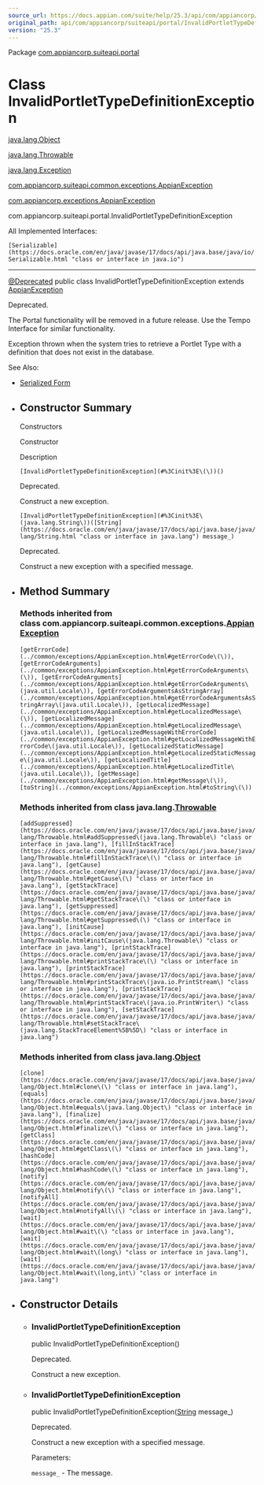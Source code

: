 ```yaml
---
source_url: https://docs.appian.com/suite/help/25.3/api/com/appiancorp/suiteapi/portal/InvalidPortletTypeDefinitionException.html
original_path: api/com/appiancorp/suiteapi/portal/InvalidPortletTypeDefinitionException.html
version: "25.3"
---
```


Package [com.appiancorp.suiteapi.portal](package-summary.html)

# Class InvalidPortletTypeDefinitionException

[java.lang.Object](https://docs.oracle.com/en/java/javase/17/docs/api/java.base/java/lang/Object.html "class or interface in java.lang")

[java.lang.Throwable](https://docs.oracle.com/en/java/javase/17/docs/api/java.base/java/lang/Throwable.html "class or interface in java.lang")

[java.lang.Exception](https://docs.oracle.com/en/java/javase/17/docs/api/java.base/java/lang/Exception.html "class or interface in java.lang")

[com.appiancorp.suiteapi.common.exceptions.AppianException](../common/exceptions/AppianException.html "class in com.appiancorp.suiteapi.common.exceptions")

[com.appiancorp.exceptions.AppianException](../../exceptions/AppianException.html "class in com.appiancorp.exceptions")

com.appiancorp.suiteapi.portal.InvalidPortletTypeDefinitionException

All Implemented Interfaces:

`[Serializable](https://docs.oracle.com/en/java/javase/17/docs/api/java.base/java/io/Serializable.html "class or interface in java.io")`

* * *

[@Deprecated](https://docs.oracle.com/en/java/javase/17/docs/api/java.base/java/lang/Deprecated.html "class or interface in java.lang") public class InvalidPortletTypeDefinitionException extends [AppianException](../../exceptions/AppianException.html "class in com.appiancorp.exceptions")

Deprecated.

The Portal functionality will be removed in a future release. Use the Tempo Interface for similar functionality.

Exception thrown when the system tries to retrieve a Portlet Type with a definition that does not exist in the database.

See Also:

-   [Serialized Form](../../../../serialized-form.html#com.appiancorp.suiteapi.portal.InvalidPortletTypeDefinitionException)

-   ## Constructor Summary

    Constructors

    Constructor

    Description

    `[InvalidPortletTypeDefinitionException](#%3Cinit%3E\(\))()`

    Deprecated.

    Construct a new exception.

    `[InvalidPortletTypeDefinitionException](#%3Cinit%3E\(java.lang.String\))([String](https://docs.oracle.com/en/java/javase/17/docs/api/java.base/java/lang/String.html "class or interface in java.lang") message_)`

    Deprecated.

    Construct a new exception with a specified message.

-   ## Method Summary

    ### Methods inherited from class com.appiancorp.suiteapi.common.exceptions.[AppianException](../common/exceptions/AppianException.html "class in com.appiancorp.suiteapi.common.exceptions")

    `[getErrorCode](../common/exceptions/AppianException.html#getErrorCode\(\)), [getErrorCodeArguments](../common/exceptions/AppianException.html#getErrorCodeArguments\(\)), [getErrorCodeArguments](../common/exceptions/AppianException.html#getErrorCodeArguments\(java.util.Locale\)), [getErrorCodeArgumentsAsStringArray](../common/exceptions/AppianException.html#getErrorCodeArgumentsAsStringArray\(java.util.Locale\)), [getLocalizedMessage](../common/exceptions/AppianException.html#getLocalizedMessage\(\)), [getLocalizedMessage](../common/exceptions/AppianException.html#getLocalizedMessage\(java.util.Locale\)), [getLocalizedMessageWithErrorCode](../common/exceptions/AppianException.html#getLocalizedMessageWithErrorCode\(java.util.Locale\)), [getLocalizedStaticMessage](../common/exceptions/AppianException.html#getLocalizedStaticMessage\(java.util.Locale\)), [getLocalizedTitle](../common/exceptions/AppianException.html#getLocalizedTitle\(java.util.Locale\)), [getMessage](../common/exceptions/AppianException.html#getMessage\(\)), [toString](../common/exceptions/AppianException.html#toString\(\))`

    ### Methods inherited from class java.lang.[Throwable](https://docs.oracle.com/en/java/javase/17/docs/api/java.base/java/lang/Throwable.html "class or interface in java.lang")

    `[addSuppressed](https://docs.oracle.com/en/java/javase/17/docs/api/java.base/java/lang/Throwable.html#addSuppressed\(java.lang.Throwable\) "class or interface in java.lang"), [fillInStackTrace](https://docs.oracle.com/en/java/javase/17/docs/api/java.base/java/lang/Throwable.html#fillInStackTrace\(\) "class or interface in java.lang"), [getCause](https://docs.oracle.com/en/java/javase/17/docs/api/java.base/java/lang/Throwable.html#getCause\(\) "class or interface in java.lang"), [getStackTrace](https://docs.oracle.com/en/java/javase/17/docs/api/java.base/java/lang/Throwable.html#getStackTrace\(\) "class or interface in java.lang"), [getSuppressed](https://docs.oracle.com/en/java/javase/17/docs/api/java.base/java/lang/Throwable.html#getSuppressed\(\) "class or interface in java.lang"), [initCause](https://docs.oracle.com/en/java/javase/17/docs/api/java.base/java/lang/Throwable.html#initCause\(java.lang.Throwable\) "class or interface in java.lang"), [printStackTrace](https://docs.oracle.com/en/java/javase/17/docs/api/java.base/java/lang/Throwable.html#printStackTrace\(\) "class or interface in java.lang"), [printStackTrace](https://docs.oracle.com/en/java/javase/17/docs/api/java.base/java/lang/Throwable.html#printStackTrace\(java.io.PrintStream\) "class or interface in java.lang"), [printStackTrace](https://docs.oracle.com/en/java/javase/17/docs/api/java.base/java/lang/Throwable.html#printStackTrace\(java.io.PrintWriter\) "class or interface in java.lang"), [setStackTrace](https://docs.oracle.com/en/java/javase/17/docs/api/java.base/java/lang/Throwable.html#setStackTrace\(java.lang.StackTraceElement%5B%5D\) "class or interface in java.lang")`

    ### Methods inherited from class java.lang.[Object](https://docs.oracle.com/en/java/javase/17/docs/api/java.base/java/lang/Object.html "class or interface in java.lang")

    `[clone](https://docs.oracle.com/en/java/javase/17/docs/api/java.base/java/lang/Object.html#clone\(\) "class or interface in java.lang"), [equals](https://docs.oracle.com/en/java/javase/17/docs/api/java.base/java/lang/Object.html#equals\(java.lang.Object\) "class or interface in java.lang"), [finalize](https://docs.oracle.com/en/java/javase/17/docs/api/java.base/java/lang/Object.html#finalize\(\) "class or interface in java.lang"), [getClass](https://docs.oracle.com/en/java/javase/17/docs/api/java.base/java/lang/Object.html#getClass\(\) "class or interface in java.lang"), [hashCode](https://docs.oracle.com/en/java/javase/17/docs/api/java.base/java/lang/Object.html#hashCode\(\) "class or interface in java.lang"), [notify](https://docs.oracle.com/en/java/javase/17/docs/api/java.base/java/lang/Object.html#notify\(\) "class or interface in java.lang"), [notifyAll](https://docs.oracle.com/en/java/javase/17/docs/api/java.base/java/lang/Object.html#notifyAll\(\) "class or interface in java.lang"), [wait](https://docs.oracle.com/en/java/javase/17/docs/api/java.base/java/lang/Object.html#wait\(\) "class or interface in java.lang"), [wait](https://docs.oracle.com/en/java/javase/17/docs/api/java.base/java/lang/Object.html#wait\(long\) "class or interface in java.lang"), [wait](https://docs.oracle.com/en/java/javase/17/docs/api/java.base/java/lang/Object.html#wait\(long,int\) "class or interface in java.lang")`

-   ## Constructor Details

    -   ### InvalidPortletTypeDefinitionException

        public InvalidPortletTypeDefinitionException()

        Deprecated.

        Construct a new exception.

    -   ### InvalidPortletTypeDefinitionException

        public InvalidPortletTypeDefinitionException([String](https://docs.oracle.com/en/java/javase/17/docs/api/java.base/java/lang/String.html "class or interface in java.lang") message\_)

        Deprecated.

        Construct a new exception with a specified message.

        Parameters:

        `message_` - The message.
